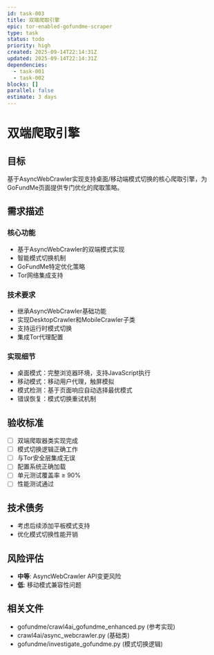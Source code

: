 ```yaml
---
id: task-003
title: 双端爬取引擎
epic: tor-enabled-gofundme-scraper
type: task
status: todo
priority: high
created: 2025-09-14T22:14:31Z
updated: 2025-09-14T22:14:31Z
dependencies:
  - task-001
  - task-002
blocks: []
parallel: false
estimate: 3 days
---
```


# 双端爬取引擎

## 目标
基于AsyncWebCrawler实现支持桌面/移动端模式切换的核心爬取引擎，为GoFundMe页面提供专门优化的爬取策略。

## 需求描述

### 核心功能
- 基于AsyncWebCrawler的双端模式实现
- 智能模式切换机制
- GoFundMe特定优化策略
- Tor网络集成支持

### 技术要求
- 继承AsyncWebCrawler基础功能
- 实现DesktopCrawler和MobileCrawler子类
- 支持运行时模式切换
- 集成Tor代理配置

### 实现细节
- 桌面模式：完整浏览器环境，支持JavaScript执行
- 移动模式：移动用户代理，触屏模拟
- 模式检测：基于页面响应自动选择最优模式
- 错误恢复：模式切换重试机制

## 验收标准
- [ ] 双端爬取器类实现完成
- [ ] 模式切换逻辑正确工作
- [ ] 与Tor安全层集成无误
- [ ] 配置系统正确加载
- [ ] 单元测试覆盖率 ≥ 90%
- [ ] 性能测试通过

## 技术债务
- 考虑后续添加平板模式支持
- 优化模式切换性能开销

## 风险评估
- **中等**: AsyncWebCrawler API变更风险
- **低**: 移动模式兼容性问题

## 相关文件
- gofundme/crawl4ai_gofundme_enhanced.py (参考实现)
- crawl4ai/async_webcrawler.py (基础类)
- gofundme/investigate_gofundme.py (模式切换逻辑)